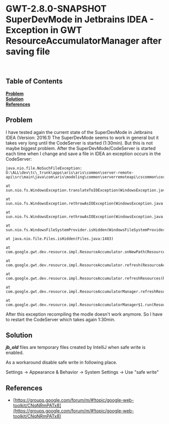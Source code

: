 # GWT-2.8.0-SNAPSHOT SuperDevMode in Jetbrains IDEA - Exception in GWT ResourceAccumulatorManager after saving file

<br />

## Table of Contents
**[Problem](#problem)** 			
**[Solution](#solution)** 			
**[References](#references)** 				

## Problem

I have tested again the current state of the SuperDevMode in Jetbrains IDEA (Version: 2016.1) The SuperDevMode seems to work in general but it takes very long until the CodeServer is started (1:30min).
But this is not maybe biggest problem. After the SuperDevMode/CodeServer is started each time when I
change and save a file in IDEA an exception occurs in the CodeServer:
    
	java.nio.file.NoSuchFileException: U:\ALL\dev\tc\_trunk\apps\aris\aris\common\server-remote-api\src\main\java\com\aris\modeling\common\serverremoteapi\cscommon\corearisdesigner\om\impl\ADesignerObjOcc.java___jb_old___

    at sun.nio.fs.WindowsException.translateToIOException(WindowsException.java:79)

    at sun.nio.fs.WindowsException.rethrowAsIOException(WindowsException.java:97)

    at sun.nio.fs.WindowsException.rethrowAsIOException(WindowsException.java:102)

    at sun.nio.fs.WindowsFileSystemProvider.isHidden(WindowsFileSystemProvider.java:466)

    at java.nio.file.Files.isHidden(Files.java:1483)

    at com.google.gwt.dev.resource.impl.ResourceAccumulator.onNewPath(ResourceAccumulator.java:138)

    at com.google.gwt.dev.resource.impl.ResourceAccumulator.refresh(ResourceAccumulator.java:127)

    at com.google.gwt.dev.resource.impl.ResourceAccumulator.refreshResources(ResourceAccumulator.java:65)

    at com.google.gwt.dev.resource.impl.ResourceAccumulatorManager.refreshResources(ResourceAccumulatorManager.java:128)

    at com.google.gwt.dev.resource.impl.ResourceAccumulatorManager$1.run(ResourceAccumulatorManager.java:91)



After this exception recompiling the modle doesn't work anymore. So I have to restart the CodeServer which takes again 1:30min.
    
## Solution

___jb_old___ files are temporary files created by IntelliJ when safe write is enabled. 

As a workaround disable safe write in following place.

Settings -> Appearance & Behavior -> System Settings -> Use "safe write"

## References

- [https://groups.google.com/forum/m/#!topic/google-web-toolkit/CNqNRmPATx8](https://groups.google.com/forum/m/#!topic/google-web-toolkit/CNqNRmPATx8)